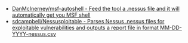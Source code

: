 * [DanMcInerney/msf-autoshell - Feed the tool a .nessus file and it will automatically get you MSF shell](https://github.com/DanMcInerney/msf-autoshell)
* [sdcampbell/Nessusploitable - Parses Nessus .nessus files for exploitable vulnerabilities and outputs a report file in format MM-DD-YYYY-nessus.csv](https://github.com/sdcampbell/Nessusploitable)
